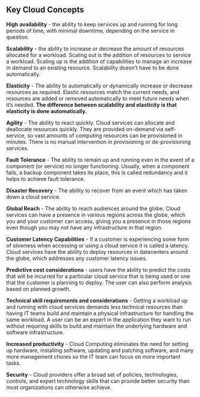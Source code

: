 
## Key Cloud Concepts

**High availability** - the ability to keep services up and running for long periods of time, with minimal downtime, depending on the service in question.

**Scalability** - the ability to increase or decrease the amount of resources allocated for a workload. Scaling out is the addition of resources to service a workload. Scaling up is the addition of capabilities to manage an increase in demand to an existing resource. Scalability doesn’t have to be done automatically. 

**Elasticity** - The ability to automatically or dynamically increase or decrease resources as required. Elastic resources match the current needs, and resources are added or removed automatically to meet future needs when it’s needed. **The difference between scalability and elasticity is that elasticity is done automatically.**

**Agility** - The ability to react quickly. Cloud services can allocate and deallocate resources quickly. They are provided on-demand via self-service, so vast amounts of computing resources can be provisioned in minutes. There is no manual intervention in provisioning or de-provisioning services. 

**Fault Tolerance** - The ability to remain up and running even in the event of a component (or service) no longer functioning. Usually, when a component fails, a backup component takes its place, this is called redundancy and it helps to achieve fault tolerance.

**Disaster Recovery** - The ability to recover from an event which has taken down a cloud service. 

**Global Reach** - The ability to reach audiences around the globe. Cloud services can have a presence in various regions across the globe, which you and your customer can access, giving you a presence in those regions even though you may not have any infrastructure in that region.

**Customer Latency Capabilities** - If a customer is experiencing some form of slowness when accessing or using a cloud service it is called a latency. Cloud services have the ability to deploy resources in datacenters around the globe, which addresses any customer latency issues.

**Predictive cost considerations** - users have the ability to predict the costs that will be incurred for a particular cloud service that is being used or one that the customer is planning to deploy. The user can also perform analysis based on planned growth.

**Technical skill requirements and considerations** - Getting a workload up and running with cloud services demands less technical resources than having IT teams build and maintain a physical infrastructure for handling the same workload. A user can be an expert in the application they want to run without requiring skills to build and maintain the underlying hardware and software infrastructure.

**Increased productivity** - Cloud Computing eliminates the need for setting up hardware, installing software, updating and patching software, and many more management chores so the IT team can focus on more important tasks.

**Security** - Cloud providers offer a broad set of policies, technologies, controls, and expert technology skills that can provide better security than most organizations can otherwise achieve.
